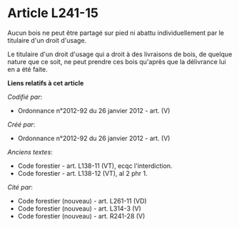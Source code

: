 # Article L241-15

Aucun bois ne peut être partagé sur pied ni abattu individuellement par le titulaire d'un droit d'usage.

Le titulaire d'un droit d'usage qui a droit à des livraisons de bois, de quelque nature que ce soit, ne peut prendre ces bois
qu'après que la délivrance lui en a été faite.

**Liens relatifs à cet article**

_Codifié par_:

  - Ordonnance n°2012-92 du 26 janvier 2012 - art. (V)

_Créé par_:

  - Ordonnance n°2012-92 du 26 janvier 2012 - art. (V)

_Anciens textes_:

  - Code forestier - art. L138-11 (VT),  ecqc l'interdiction.
  - Code forestier - art. L138-12 (VT), al 2 phr 1.

_Cité par_:

  - Code forestier (nouveau) - art. L261-11 (VD)
  - Code forestier (nouveau) - art. L314-3 (V)
  - Code forestier (nouveau) - art. R241-28 (V)
